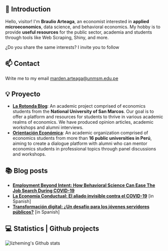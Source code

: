 ## 👋 Introduction

Hello, visitor! I'm **Braulio Arteaga**, an economist interested in **applied microeconomics**, data science, and behavioral economics. My hobby is to provide **useful resources** for the public sector, academia and students through tools like Web Scraping, Shiny, and more. 

¿Do you share the same interests? I invite you to follow 

## 📫 Contact

Write me to my email marden.arteaga@unmsm.edu.pe

## 💡 Proyecto

- [**La Rotonda Blog**](https://www.facebook.com/larotonda.blog/): An academic project comprised of economics students from the **National University of San Marcos**. Our goal is to offer a platform and resources for students to thrive in various academic realms of economics. We have produced opinion articles, academic workshops and alumni interviews.
- [**Orientación Económica**](https://www.facebook.com/orientacioneconomicaperu): An academic organization comprised of economics students from more than **16 public universities in Perú**, aiming to create a dialogue platform with alumni who can mentor economics students in professional topics through panel discussions and workshops.

## 📚 Blog posts

- [**Employment Beyond Intent: How Behavioral Science Can Ease The Job Search During COVID-19**](https://thedecisionlab.com/insights/development/employment-beyond-intent-how-behavioral-science-can-ease-the-job-search-during-covid-19/) 
- [**La Economía Conductual: El aliado invisible contra el COVID-19**](https://larotondablog.wixsite.com/larotonda/post/la-econom%C3%ADa-conductual-el-aliado-invisible-contra-el-covid-19) [in Spanish]
- [**Transformación digital: ¿Un desafío para los jóvenes servidores públicos?**](https://impacta.pe/post/transformaci%C3%B3n-digital-un-desaf%C3%ADo-para-los-j%C3%B3venes-servidores-p%C3%BAblicos?) [in Spanish]
 
## 💻 Statistics | Github projects

![lizheming's Github stats](https://github-readme-stats.vercel.app/api?username=braulio-arteaga&show_icons=true)


